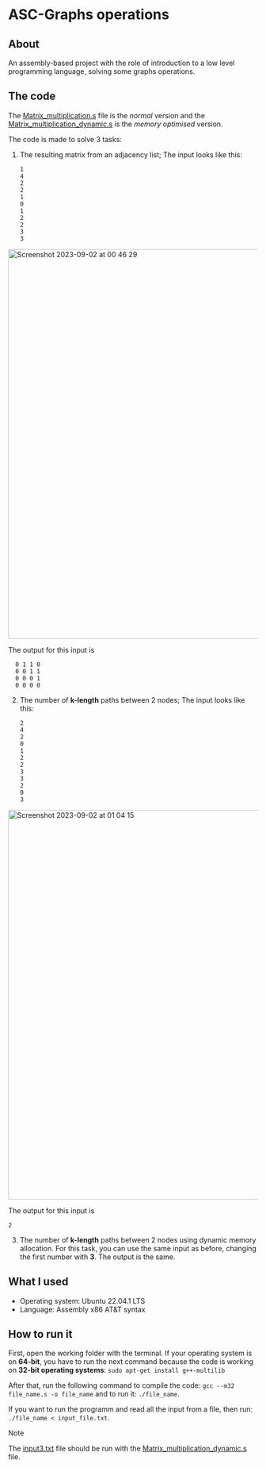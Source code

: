 # ASC-Graphs operations
## About
An assembly-based project with the role of introduction to a low level programming language, solving some graphs operations.

## The code
The [Matrix_multiplication.s](Matrix_multiplication.s) file is the *normal* version and the [Matrix_multiplication_dynamic.s](Matrix_multiplication_dynamic.s) is the *memory optimised* version.

The code is made to solve 3 tasks:
1. The resulting matrix from an adjacency list;
   The input looks like this:
   ```
   1
   4
   2
   2
   1
   0
   1
   2
   2
   3
   3
   ```
<img width="785" alt="Screenshot 2023-09-02 at 00 46 29" src="https://github.com/TaviF24/ASC-Matrix_multiplication_with_dynamic_memory_allocation/assets/118764142/6873329e-b876-4071-9a97-50bec67830aa">

The output for this input is
```
  0 1 1 0
  0 0 1 1
  0 0 0 1
  0 0 0 0
```


2. The number of **k-length** paths between 2 nodes;
   The input looks like this:
   ```
   2
   4
   2
   0
   1
   2
   2
   3
   3
   2
   0
   3
   ```
<img width="785" alt="Screenshot 2023-09-02 at 01 04 15" src="https://github.com/TaviF24/ASC-Matrix_multiplication_with_dynamic_memory_allocation/assets/118764142/6d64f9b1-ccf0-4a67-be44-557b00a2fd40">

The output for this input is
```
2
```

3. The number of **k-length** paths between 2 nodes using dynamic memory allocation.
For this task, you can use the same input as before, changing the first number with **3**. The output is the same.


## What I used
- Operating system: Ubuntu 22.04.1 LTS
- Language: Assembly x86 AT&T syntax

## How to run it
First, open the working folder with the terminal. If your operating system is on **64-bit**, you have to run the next command because the code is working on **32-bit operating systems**:
```sudo apt-get install g++-multilib```

After that, run the following command to compile the code:
```gcc --m32 file_name.s -o file_name```
and to run it:
```./file_name```.

If you want to run the programm and read all the input from a file, then run:
```./file_name < input_file.txt```.

> [!NOTE]
> The [input3.txt](input3.txt) file should be run with the [Matrix_multiplication_dynamic.s](Matrix_multiplication_dynamic.s) file.


